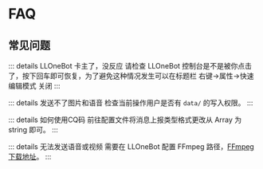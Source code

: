 # FAQ
## 常见问题
::: details LLOneBot 卡主了，没反应
请检查 LLOneBot 控制台是不是被你点击了，按下回车即可恢复，为了避免这种情况发生可以在标题栏 右键->属性->快速编辑模式 关闭
:::

::: details 发送不了图片和语音
检查当前操作用户是否有 `data/` 的写入权限。
::: 

::: details 如何使用CQ码
前往配置文件将消息上报类型格式更改从 Array 为 string 即可。
::: 

::: details 无法发送语音或视频
需要在 LLOneBot 配置 FFmpeg 路径，[FFmpeg 下载地址](/zh-CN/guide/ffmpeg)。
::: 

